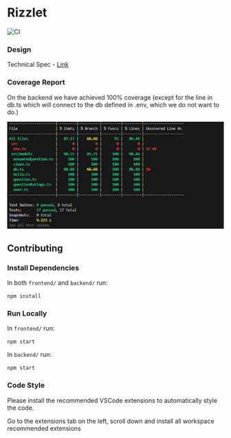 # Rizzlet

![CI](https://github.com/Rizzlet/rizzlet/actions/workflows/ci.yaml/badge.svg)
### Design

Technical Spec - [Link](https://docs.google.com/document/d/1pt8KaxrR4H4lkDkm3iwLrpPXjrTpsPzHESjQOSDFHxA/edit?usp=sharing)

### Coverage Report

On the backend we have achieved 100% coverage (except for the line in db.ts which will connect to the db defined in .env, which we do not want to do.)

![coverage](media/coverage-3-16.png)

## Contributing

### Install Dependencies

In both `frontend/` and `backend/` run:

```
npm install
```

### Run Locally

In `frontend/` run:

```
npm start
```

In `backend/` run:

```
npm start
```

### Code Style

Please install the recommended VSCode extensions to automatically style the code.

Go to the extensions tab on the left, scroll down and install all workspace recommended extensions
